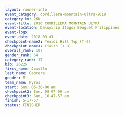 ```yaml
---
layout: runner-info 
event_category: cordillera-mountain-ultra-2018 
category_km: 26K 
event-title: 2018 CORDILLERA MOUNTAIN ULTRA 
event-location: Dalupirip Itogon Benguet Philippines 
event-logo: 
event-date: 2018-03-03 
checkpoint-name2: Tenidi Hill Top (T-2) 
checkpoint-name3: Finish (T-3) 
overall_rank: 107
gender_rank: 64
category_rank: 17
bib: 26226
first_name: Jewelle
last_name: Cabrera
gender: M
team_name: Pyros
start: Sun, 05-30-00 am
checkpoint2: Sun, 08-07-09 am
checkpoint3: Sun, 10-47-57 am
finish: 5-17-57
status: FINISHER
---
```

